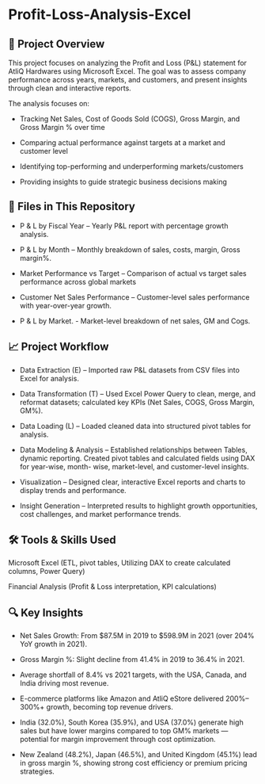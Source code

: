 # Profit-Loss-Analysis-Excel

## 📌 Project Overview

This project focuses on analyzing the Profit and Loss (P&L) statement for AtliQ Hardwares using Microsoft Excel. The goal was to assess company performance across years, markets, and customers, and present insights through clean and interactive reports.

The analysis focuses on:

- Tracking Net Sales, Cost of Goods Sold (COGS), Gross Margin, and Gross Margin % over time

- Comparing actual performance against targets at a market and customer level

- Identifying top-performing and underperforming markets/customers

- Providing insights to guide strategic business decisions making

## 📂 Files in This Repository

- P & L by Fiscal Year – Yearly P&L report with percentage growth analysis. 

- P & L by Month – Monthly breakdown of sales, costs, margin, Gross margin%.

- Market Performance vs Target – Comparison of actual vs target sales performance across global markets

- Customer Net Sales Performance – Customer-level sales performance with year-over-year growth.

- P & L by Market. - Market-level breakdown of net sales, GM and Cogs.

## 📈 Project Workflow

- Data Extraction (E) – Imported raw P&L datasets from CSV files into Excel for analysis.

- Data Transformation (T) – Used Excel Power Query to clean, merge, and reformat datasets; calculated key KPIs (Net Sales, COGS, Gross Margin, GM%).

- Data Loading (L) – Loaded cleaned data into structured pivot tables for analysis.

- Data Modeling & Analysis – Established relationships between Tables, dynamic reporting. Created pivot tables and calculated fields using DAX for year-wise,    month- wise, market-level, and customer-level insights.

- Visualization – Designed clear, interactive Excel reports and charts to display trends and performance.

- Insight Generation – Interpreted results to highlight growth opportunities, cost challenges, and market performance trends.

## 🛠 Tools & Skills Used

Microsoft Excel (ETL, pivot tables, Utilizing DAX to create calculated columns, Power Query)

Financial Analysis (Profit & Loss interpretation, KPI calculations)

## 🔍 Key Insights

- Net Sales Growth: From $87.5M in 2019 to $598.9M in 2021 (over 204% YoY growth in 2021).

- Gross Margin %: Slight decline from 41.4% in 2019 to 36.4% in 2021.

- Average shortfall of 8.4% vs 2021 targets, with the USA, Canada, and India driving most revenue.

- E-commerce platforms like Amazon and AtliQ eStore delivered 200%–300%+ growth, becoming top revenue drivers.

- India (32.0%), South Korea (35.9%), and USA (37.0%) generate high sales but have lower margins compared to top GM% markets — potential for margin improvement through cost optimization.

- New Zealand (48.2%), Japan (46.5%), and United Kingdom (45.1%) lead in gross margin %, showing strong cost efficiency or premium pricing strategies.

